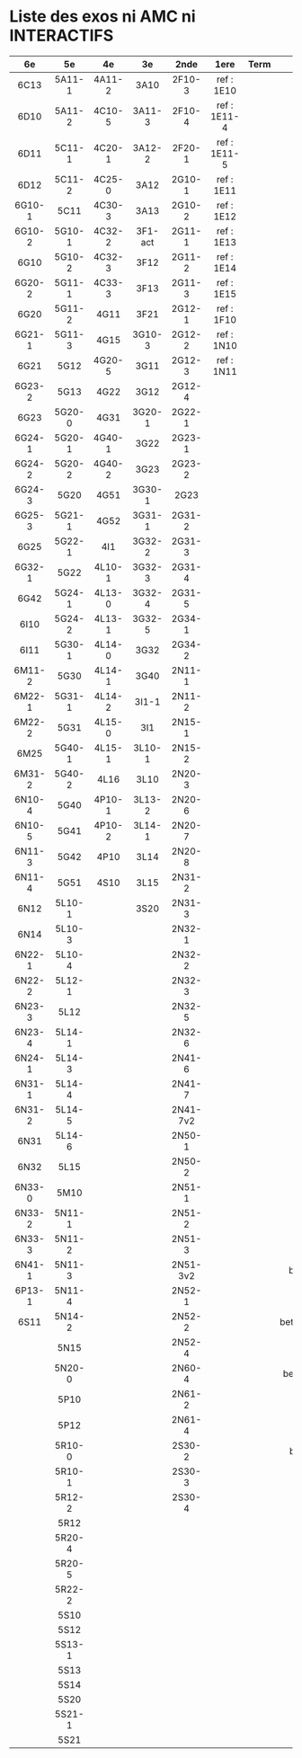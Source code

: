 # Liste des exos ni AMC ni INTERACTIFS

|6e|5e|4e|3e|2nde|1ere|Term|Reste|
|:-:|:-:|:-:|:-:|:-:|:-:|:-:|:-:|
|6C13|5A11-1|4A11-2|3A10|2F10-3|ref : 1E10||MG32_3F13|
|6D10|5A11-2|4C10-5|3A11-3|2F10-4|ref : 1E11-4||CM020|
|6D11|5C11-1|4C20-1|3A12-2|2F20-1|ref : 1E11-5||CM021|
|6D12|5C11-2|4C25-0|3A12|2G10-1|ref : 1E11||ExC100|
|6G10-1|5C11|4C30-3|3A13|2G10-2|ref : 1E12||HPC100|
|6G10-2|5G10-1|4C32-2|3F1-act|2G11-1|ref : 1E13||PEA11-1|
|6G10|5G10-2|4C32-3|3F12|2G11-2|ref : 1E14||PEA11|
|6G20-2|5G11-1|4C33-3|3F13|2G11-3|ref : 1E15||PEA12|
|6G20|5G11-2|4G11|3F21|2G12-1|ref : 1F10||PEA13|
|6G21-1|5G11-3|4G15|3G10-3|2G12-2|ref : 1N10||PEG20|
|6G21|5G12|4G20-5|3G11|2G12-3|ref : 1N11||PEG21|
|6G23-2|5G13|4G22|3G12|2G12-4|||PEG22|
|6G23|5G20-0|4G31|3G20-1|2G22-1|||PEG23|
|6G24-1|5G20-1|4G40-1|3G22|2G23-1|||PEG24|
|6G24-2|5G20-2|4G40-2|3G23|2G23-2|||P003|
|6G24-3|5G20|4G51|3G30-1|2G23|||P004|
|6G25-3|5G21-1|4G52|3G31-1|2G31-2|||P005|
|6G25|5G22-1|4I1|3G32-2|2G31-3|||P006|
|6G32-1|5G22|4L10-1|3G32-3|2G31-4|||P007|
|6G42|5G24-1|4L13-0|3G32-4|2G31-5|||P008|
|6I10|5G24-2|4L13-1|3G32-5|2G34-1|||P009|
|6I11|5G30-1|4L14-0|3G32|2G34-2|||P010|
|6M11-2|5G30|4L14-1|3G40|2N11-1|||P011|
|6M22-1|5G31-1|4L14-2|3I1-1|2N11-2|||P012|
|6M22-2|5G31|4L15-0|3I1|2N15-1|||P013|
|6M25|5G40-1|4L15-1|3L10-1|2N15-2|||P014|
|6M31-2|5G40-2|4L16|3L10|2N20-3|||beta2F31|
|6N10-4|5G40|4P10-1|3L13-2|2N20-6|||beta2N60-X1|
|6N10-5|5G41|4P10-2|3L14-1|2N20-7|||beta2N60-X2|
|6N11-3|5G42|4P10|3L14|2N20-8|||beta3F23|
|6N11-4|5G51|4S10|3L15|2N31-2|||beta3G15|
|6N12|5L10-1||3S20|2N31-3|||beta3G41|
|6N14|5L10-3|||2N32-1|||beta3s21|
|6N22-1|5L10-4|||2N32-2|||beta4C31|
|6N22-2|5L12-1|||2N32-3|||beta4G20-3|
|6N23-3|5L12|||2N32-5|||beta4G20-4|
|6N23-4|5L14-1|||2N32-6|||beta6C33-1|
|6N24-1|5L14-3|||2N41-6|||beta6test2|
|6N31-1|5L14-4|||2N41-7|||beta6test2021|
|6N31-2|5L14-5|||2N41-7v2|||betaAsymptotesObliques|
|6N31|5L14-6|||2N50-1|||betaEqCarreDansC|
|6N32|5L15|||2N50-2|||betaEqValAbs|
|6N33-0|5M10|||2N51-1|||betaEquationsLog|
|6N33-2|5N11-1|||2N51-2|||betaExo3d|
|6N33-3|5N11-2|||2N51-3|||betaExoSimpleMatthieu|
|6N41-1|5N11-3|||2N51-3v2|||betaModele10_simple_question-reponse|
|6P13-1|5N11-4|||2N52-1|||betaModele11_parametrable|
|6S11|5N14-2|||2N52-2|||betaModele20_plusieurs_types_de_questions|
||5N15|||2N52-4|||betaModele21_parametrables|
||5N20-0|||2N60-4|||betaModele30_constructions_géométriques|
||5P10|||2N61-2|||betaModele31_parametrables|
||5P12|||2N61-4|||betaModele40_tableau_proportionnalite|
||5R10-0|||2S30-2|||betaModele41_tableau_signes_variations|
||5R10-1|||2S30-3|||betaProbaAouB|
||5R12-2|||2S30-4|||betaProbabilites|
||5R12||||||betaPuissances|
||5R20-4||||||betaSpline|
||5R20-5||||||betaSys2x2CombLin|
||5R22-2||||||betaTracerParabole|
||5S10||||||betarotation3d|
||5S12||||||moule_a_exo_mathalea|
||5S13-1||||||moule_a_exo_mathalea2d|
||5S13||||||c3C10-2|
||5S14||||||c3N10|
||5S20||||||c3N23|
||5S21-1|||||||
||5S21|||||||
